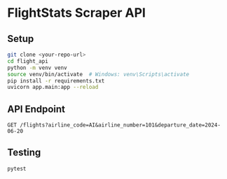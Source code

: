 # FlightStats Scraper API

## Setup

```bash
git clone <your-repo-url>
cd flight_api
python -m venv venv
source venv/bin/activate  # Windows: venv\Scripts\activate
pip install -r requirements.txt
uvicorn app.main:app --reload
```

## API Endpoint

```http
GET /flights?airline_code=AI&airline_number=101&departure_date=2024-06-20
```

## Testing

```bash
pytest
```
